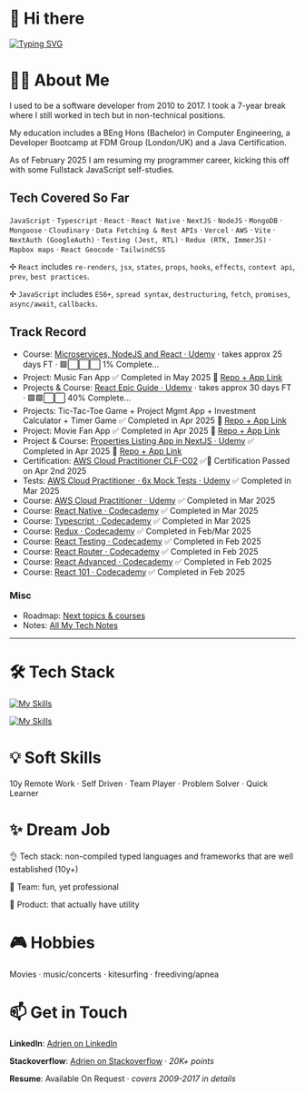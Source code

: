 # 👋 Hi there

[![Typing SVG](https://readme-typing-svg.demolab.com?font=Fira+Code&size=35&pause=1000&width=435&lines=Hello%2C+it's+Adrien;Fullstack+Developer)](https://git.io/typing-svg)

# 🙋‍♂️ About Me

I used to be a software developer from 2010 to 2017. I took a 7-year break where I still worked in tech but in non-technical positions.

My education includes a BEng Hons (Bachelor) in Computer Engineering, a Developer Bootcamp at FDM Group (London/UK) and a Java Certification.

As of February 2025 I am resuming my programmer career, kicking this off with some Fullstack JavaScript self-studies.

## Tech Covered So Far

`JavaScript` · `Typescript` · `React` · `React Native` · `NextJS` · `NodeJS` · `MongoDB` · `Mongoose` · `Cloudinary` · `Data Fetching & Rest APIs` · `Vercel` · `AWS` · `Vite` · `NextAuth (GoogleAuth)` · `Testing (Jest, RTL)` · `Redux (RTK, ImmerJS)` · `Mapbox maps` · `React Geocode` · `TailwindCSS`

✣ `React` includes `re-renders`, `jsx`, `states`, `props`, `hooks`, `effects`, `context api`, `prev`, `best practices`.
 
✣ `JavaScript` includes `ES6+`, `spread syntax`, `destructuring`, `fetch`, `promises`, `async/await`, `callbacks`.

## Track Record

- Course: [Microservices, NodeJS and React · Udemy](https://www.udemy.com/course/microservices-with-node-js-and-react) · takes approx 25 days FT ·  🟩⬜️⬜️⬜️ 1% Complete...
- Project: Music Fan App ✅ Completed in May 2025 🚀 [Repo + App Link](https://github.com/0xadri/poster-it-app)
- Projects & Course: [React Epic Guide · Udemy](https://www.udemy.com/course/react-the-complete-guide-incl-redux/) · takes approx 30 days FT ·  🟩🟩⬜️⬜️ 40% Complete...
- Projects:  Tic-Tac-Toe Game + Project Mgmt App + Investment Calculator + Timer Game ✅ Completed in Apr 2025 🚀 [Repo + App Link](https://github.com/0xadri/ima-kokode)
- Project: Movie Fan App ✅ Completed in Apr 2025 🚀 [Repo + App Link](https://github.com/0xadri/mini-app/tree/main/mini-app)
- Project & Course: [Properties Listing App in NextJS · Udemy](https://www.udemy.com/course/nextjs-from-scratch/) ✅ Completed in Apr 2025 🚀 [Repo + App Link](https://github.com/0xadri/propertypulse)
- Certification: [AWS Cloud Practitioner CLF-C02](https://aws.amazon.com/certification/certified-cloud-practitioner/) ✅📜 Certification Passed on Apr 2nd 2025
- Tests: [AWS Cloud Practitioner · 6x Mock Tests · Udemy](https://www.udemy.com/course/practice-exams-aws-certified-cloud-practitioner/)  ✅ Completed in Mar 2025
- Course: [AWS Cloud Practitioner · Udemy](https://www.udemy.com/course/aws-certified-cloud-practitioner-new/) ✅ Completed in Mar 2025
- Course: [React Native · Codecademy](https://www.codecademy.com/learn/learn-react-native) ✅ Completed in Mar 2025
- Course: [Typescript · Codecademy](https://www.codecademy.com/enrolled/courses/learn-typescript) ✅ Completed in Mar 2025
- Course: [Redux · Codecademy](https://www.codecademy.com/learn/learn-redux) ✅ Completed in Feb/Mar 2025
- Course: [React Testing · Codecademy](https://www.codecademy.com/learn/learn-react-testing) ✅ Completed in Feb 2025
- Course: [React Router · Codecademy](https://www.codecademy.com/learn/learn-react-router) ✅ Completed in Feb 2025
- Course: [React Advanced · Codecademy](https://www.codecademy.com/learn/learn-advanced-react) ✅ Completed in Feb 2025
- Course: [React 101 · Codecademy](https://www.codecademy.com/learn/react-101) ✅ Completed in Feb 2025

### Misc

- Roadmap: [Next topics & courses](https://github.com/0xadri/notes-js/blob/main/__potential-courses-and-topics.md)
- Notes: [All My Tech Notes](https://github.com/0xadri/notes-js)

----------------------------------------

# 🛠️ Tech Stack

[![My Skills](https://skillicons.dev/icons?i=html,css,sass,js,ts,react,nextjs,redux,tailwind,jquery,nodejs,visualstudio,vscode)](https://skillicons.dev)

[![My Skills](https://skillicons.dev/icons?i=mongodb,mysql,aws,git,github,powershell,java,bitbucket,notion,stackoverflow,figma)](https://skillicons.dev)


# 💡 Soft Skills

10y Remote Work · Self Driven · Team Player · Problem Solver · Quick Learner

# ✨ Dream Job

👌 Tech stack: non-compiled typed languages and frameworks that are well established (10y+)

👥 Team: fun, yet professional

📱 Product: that actually have utility

# 🎮 Hobbies 

Movies · music/concerts · kitesurfing · freediving/apnea

# 📫 Get in Touch

**LinkedIn**: [Adrien on LinkedIn](https://www.linkedin.com/in/adrienbe/)

**Stackoverflow**: [Adrien on Stackoverflow](https://stackoverflow.com/users/759452/adri-w-ukraine) · *20K+ points*

**Resume**: Available On Request · *covers 2009-2017 in details*
